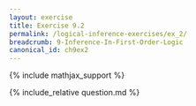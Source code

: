 ```yaml
---
layout: exercise
title: Exercise 9.2
permalink: /logical-inference-exercises/ex_2/
breadcrumb: 9-Inference-In-First-Order-Logic
canonical_id: ch9ex2
---
```


{% include mathjax_support %}
<div id="hiddden">{% include_relative question.md %}</div>